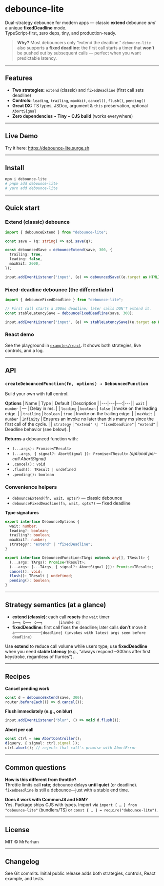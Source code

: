# debounce-lite

Dual-strategy debounce for modern apps — classic **extend** debounce *and* a unique **fixedDeadline** mode.  
TypeScript-first, zero deps, tiny, and production-ready.

> **Why?** Most debouncers only “extend the deadline.” `debounce-lite` also supports a **fixed deadline**: the first call starts a timer that **won’t** be pushed out by subsequent calls — perfect when you want predictable latency.

---

## Features
- **Two strategies:** `extend` (classic) and `fixedDeadline` (first call sets deadline)
- **Controls:** `leading`, `trailing`, `maxWait`, `cancel()`, `flush()`, `pending()`
- **Great DX:** TS types, JSDoc, argument & `this` preservation, optional `AbortSignal`
- **Zero dependencies** • **Tiny** • **CJS build** (works everywhere)

---
## Live Demo
Try it here: https://debounce-lite.surge.sh

---

## Install
```bash
npm i debounce-lite
# pnpm add debounce-lite
# yarn add debounce-lite
```

---

## Quick start

### Extend (classic) debounce
```ts
import { debounceExtend } from "debounce-lite";

const save = (q: string) => api.save(q);

const debouncedSave = debounceExtend(save, 300, {
  trailing: true,
  leading: false,
  maxWait: 2000,
});

input.addEventListener("input", (e) => debouncedSave((e.target as HTMLInputElement).value));
```

### Fixed-deadline debounce (the differentiator)
```ts
import { debounceFixedDeadline } from "debounce-lite";

// First call starts a 300ms deadline; later calls DON'T extend it.
const stableLatencySave = debounceFixedDeadline(save, 300);

input.addEventListener("input", (e) => stableLatencySave((e.target as HTMLInputElement).value));
```

### React demo
See the playground in [`examples/react`](./examples/react). It shows both strategies, live controls, and a log.

---

## API

### `createDebouncedFunction(fn, options) → DebouncedFunction`
Build your own with full control.

**Options**
| Name | Type | Default | Description |
|---|---|---:|---|
| `wait` | `number` | — | Delay in ms. |
| `leading` | `boolean` | `false` | Invoke on the leading edge. |
| `trailing` | `boolean` | `true` | Invoke on the trailing edge. |
| `maxWait` | `number` | `Infinity` | Ensures an invoke no later than this many ms since the first call of the cycle. |
| `strategy` | `"extend" \| "fixedDeadline"` | `"extend"` | Deadline behavior (see below). |

**Returns** a debounced function with:
- `(...args): Promise<TResult>`
- `(...args, { signal?: AbortSignal }): Promise<TResult>` *(optional per-call AbortSignal)*
- `.cancel(): void`
- `.flush(): TResult | undefined`
- `.pending(): boolean`

### Convenience helpers
- `debounceExtend(fn, wait, opts?)` — classic debounce
- `debounceFixedDeadline(fn, wait, opts?)` — fixed deadline

**Type signatures**
```ts
export interface DebounceOptions {
  wait: number;
  leading?: boolean;
  trailing?: boolean;
  maxWait?: number;
  strategy?: "extend" | "fixedDeadline";
}

export interface DebouncedFunction<TArgs extends any[], TResult> {
  (...args: TArgs): Promise<TResult>;
  (...args: [...TArgs, { signal?: AbortSignal }]): Promise<TResult>;
  cancel(): void;
  flush(): TResult | undefined;
  pending(): boolean;
}
```

---

## Strategy semantics (at a glance)

- **extend (classic):** each call **resets** the `wait` timer  
  `a──┐ b──┐ c──┐       |invoke c|`
- **fixedDeadline:** first call fixes the deadline; later calls **don’t** move it  
  `a────────────|deadline| (invokes with latest args seen before deadline)`

Use **extend** to reduce call volume while users type; use **fixedDeadline** when you need **stable latency** (e.g., “always respond ~300ms after first keystroke, regardless of flurries”).

---

## Recipes

**Cancel pending work**
```ts
const d = debounceExtend(save, 300);
router.beforeEach(() => d.cancel());
```

**Flush immediately (e.g., on blur)**
```ts
input.addEventListener("blur", () => void d.flush());
```

**Abort per call**
```ts
const ctrl = new AbortController();
d(query, { signal: ctrl.signal });
ctrl.abort(); // rejects that call's promise with AbortError
```

---

## Common questions

**How is this different from throttle?**  
Throttle limits call **rate**; debounce delays **until quiet** (or deadline). `fixedDeadline` is still a debounce—just with a stable end time.

**Does it work with CommonJS and ESM?**  
Yes. Package ships CJS with types. Import via `import { … } from "debounce-lite"` (bundlers/TS) or `const { … } = require("debounce-lite")`.

---

## License
MIT © MrFarhan

---

## Changelog
See Git commits. Initial public release adds both strategies, controls, React example, and tests.
